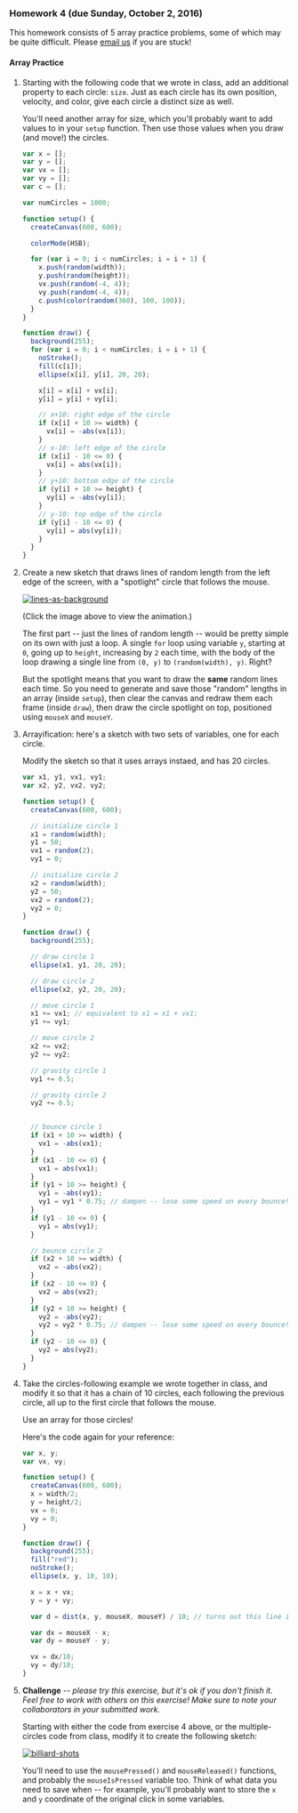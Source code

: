 ### Homework 4 (due Sunday, October 2, 2016)

This homework consists of 5 array practice problems, some of which may be quite difficult. Please [email us](mailto:jzamfirescupereira@cca.edu,mshiloh@cca.edu) if you are stuck!

#### Array Practice

1.  Starting with the following code that we wrote in class, add an additional property to each circle: `size`. Just as each circle has its own position, velocity, and color, give each circle a distinct size as well.

    You'll need another array for size, which you'll probably want to add values to in your `setup` function. Then use those values when you draw (and move!) the circles.
    

    ```javascript
    var x = [];
    var y = [];
    var vx = [];
    var vy = [];
    var c = [];

    var numCircles = 1000;

    function setup() {
      createCanvas(600, 600);
    
      colorMode(HSB);
    
      for (var i = 0; i < numCircles; i = i + 1) {
        x.push(random(width));
        y.push(random(height));
        vx.push(random(-4, 4));
        vy.push(random(-4, 4));
        c.push(color(random(360), 100, 100));
      }
    }

    function draw() {
      background(255);
      for (var i = 0; i < numCircles; i = i + 1) {
        noStroke();
        fill(c[i]);
        ellipse(x[i], y[i], 20, 20);
    
        x[i] = x[i] + vx[i];
        y[i] = y[i] + vy[i];
    
        // x+10: right edge of the circle
        if (x[i] + 10 >= width) {
          vx[i] = -abs(vx[i]);
        }
        // x-10: left edge of the circle
        if (x[i] - 10 <= 0) {
          vx[i] = abs(vx[i]);
        }
        // y+10: bottom edge of the circle
        if (y[i] + 10 >= height) {
          vy[i] = -abs(vy[i]);
        }
        // y-10: top edge of the circle
        if (y[i] - 10 <= 0) {
          vy[i] = abs(vy[i]);
        }
      }
    }
    ```
2.  Create a new sketch that draws lines of random length from the left edge of the screen, with a "spotlight" circle that follows the mouse. 

    [![lines-as-background](img/hw4/lines-as-background.png)](https://youtu.be/baQu1JVHzXw)

    (Click the image above to view the animation.)

    The first part -- just the lines of random length -- would be pretty simple on its own with just a loop. A single `for` loop using variable `y`, starting at `0`, going up to `height`, increasing by `2` each time, with the body of the loop drawing a single line from `(0, y)` to `(random(width), y)`. Right?
    
    But the spotlight means that you want to draw the **same** random lines each time. So you need to generate and save those "random" lengths in an array (inside `setup`), then clear the canvas and redraw them each frame (inside `draw`), then draw the circle spotlight on top, positioned using `mouseX` and `mouseY`.
    
3.  Arrayification: here's a sketch with two sets of variables, one for each circle.

    Modify the sketch so that it uses arrays instaed, and has 20 circles.
    
    ```javascript
    var x1, y1, vx1, vy1;
    var x2, y2, vx2, vy2;

    function setup() {
      createCanvas(600, 600);
    
      // initialize circle 1
      x1 = random(width);
      y1 = 50;
      vx1 = random(2);
      vy1 = 0;

      // initialize circle 2
      x2 = random(width);
      y2 = 50;
      vx2 = random(2);
      vy2 = 0;
    }
    
    function draw() {
      background(255);
    
      // draw circle 1
      ellipse(x1, y1, 20, 20);
    
      // draw circle 2
      ellipse(x2, y2, 20, 20);
    
      // move circle 1
      x1 += vx1; // equivalent to x1 = x1 + vx1;
      y1 += vy1;
    
      // move circle 2
      x2 += vx2;
      y2 += vy2;
    
      // gravity circle 1
      vy1 += 0.5;
    
      // gravity circle 2
      vy2 += 0.5;
    

      // bounce circle 1
      if (x1 + 10 >= width) {
        vx1 = -abs(vx1);
      }
      if (x1 - 10 <= 0) {
        vx1 = abs(vx1);
      }
      if (y1 + 10 >= height) {
        vy1 = -abs(vy1);
        vy1 = vy1 * 0.75; // dampen -- lose some speed on every bounce!
      }
      if (y1 - 10 <= 0) {
        vy1 = abs(vy1);
      }
    
      // bounce circle 2
      if (x2 + 10 >= width) {
        vx2 = -abs(vx2);
      }
      if (x2 - 10 <= 0) {
        vx2 = abs(vx2);
      }
      if (y2 + 10 >= height) {
        vy2 = -abs(vy2);
        vy2 = vy2 * 0.75; // dampen -- lose some speed on every bounce!
      }
      if (y2 - 10 <= 0) {
        vy2 = abs(vy2);
      }
    }
    ```

4.  Take the circles-following example we wrote together in class, and modify it so that it has a chain of 10 circles, each following the previous circle, all up to the first circle that follows the mouse. 

    Use an array for those circles!
    
    Here's the code again for your reference:
    
    ```javascript
    var x, y;
    var vx, vy;

    function setup() {
      createCanvas(600, 600);
      x = width/2;
      y = height/2;
      vx = 0;
      vy = 0;
    }

    function draw() {
      background(255);
      fill("red");
      noStroke();
      ellipse(x, y, 10, 10);
    
      x = x + vx;
      y = y + vy;
    
      var d = dist(x, y, mouseX, mouseY) / 10; // turns out this line is optional! 
    
      var dx = mouseX - x;
      var dy = mouseY - y;
    
      vx = dx/10;
      vy = dy/10;
    }
    ```

5.  **Challenge** -- *please try this exercise, but it's ok if you don't finish it. Feel free to work with others on this exercise! Make sure to note your collaborators in your submitted work.*

    Starting with either the code from exercise 4 above, or the multiple-circles code from class, modify it to create the following sketch:
    
    [![billiard-shots](img/hw4/billiards.png)](https://youtu.be/PQScIqNWMAw)
    
    You'll need to use the `mousePressed()` and `mouseReleased()` functions, and probably the `mouseIsPressed` variable too. Think of what data you need to save when -- for example, you'll probably want to store the `x` and `y` coordinate of the original click in some variables.

    